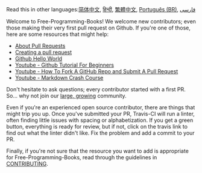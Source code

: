 Read this in other languages:[简体中文](HOWTO-zh.md), [हिन्दी](HOWTO-hi.md), [繁體中文](HOWTO-zh-TW.md), [Português (BR)](HOWTO.pt_BR.md), [فارسی](HOWTO-fa_IR.md)

Welcome to Free-Programming-Books! We welcome new contributors; even those making their very first pull request on Github. If you're one of those, here are some resources that might help:

* [About Pull Requests](https://help.github.com/articles/about-pull-requests/)
* [Creating a pull request](https://docs.github.com/en/free-pro-team@latest/github/collaborating-with-issues-and-pull-requests/creating-a-pull-request)
* [Github Hello World](https://guides.github.com/activities/hello-world/)
* [Youtube - Github Tutorial For Beginners](https://www.youtube.com/watch?v=0fKg7e37bQE)
* [Youtube - How To Fork A GitHub Repo and Submit A Pull Request](https://www.youtube.com/watch?v=G1I3HF4YWEw)
* [Youtube - Markdown Crash Course](https://www.youtube.com/watch?v=HUBNt18RFbo)


Don't hesitate to ask questions; every contributor started with a first PR. So... why not join our [large, growing](https://contributor-graph-api.apiseven.com/contributors-svg?repo=EbookFoundation/free-programming-books) community.

Even if you're an experienced open source contributor, there are things that might trip you up. Once you've submitted your PR, Travis-CI will run a linter, often finding little issues with spacing or alphabetization. If you get a green button, everything is ready for review, but if not, click on the travis link to find out what the linter didn't like. Fix the problem and add a commit to your PR.

Finally, if you're not sure that the resource you want to add is appropriate for Free-Programming-Books, read through the guidelines in [CONTRIBUTING](/CONTRIBUTING.md).
